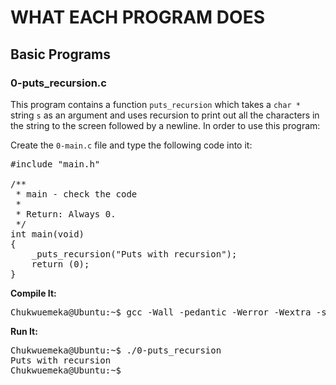 # WHAT EACH PROGRAM DOES

## Basic Programs

### 0-puts_recursion.c
This program contains a function `puts_recursion` which takes a `char *` string `s` as an argument and uses recursion to print out all the characters in the string to the screen followed by a newline. In order to use this program:

Create the `0-main.c` file and type the following code into it:
<pre>
#include "main.h"

/**
 * main - check the code
 *
 * Return: Always 0.
 */
int main(void)
{
    _puts_recursion("Puts with recursion");
    return (0);
}
</pre> 

**Compile It:**
<pre>
Chukwuemeka@Ubuntu:~$ gcc -Wall -pedantic -Werror -Wextra -std=gnu89 _putchar.c 0-main.c 0-puts_recursion.c -o 0-puts_recursion
</pre>

**Run It:**
<pre>
Chukwuemeka@Ubuntu:~$ ./0-puts_recursion 
Puts with recursion
Chukwuemeka@Ubuntu:~$ 
</pre>
